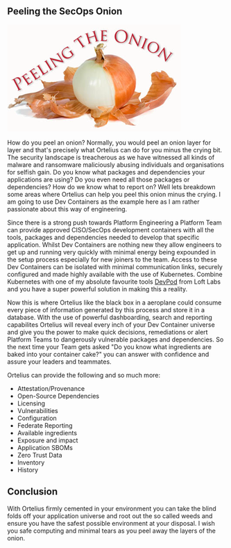 ## Peeling the SecOps Onion

![peeling-the-onion](images/peeling-the-onion.png)

How do you peel an onion? Normally, you would peel an onion layer for layer and that's precisely what Ortelius can do for you minus the crying bit. The security landscape is treacherous as we have witnessed all kinds of malware and ransomware maliciously abusing individuals and organisations for selfish gain. Do you know what packages and dependencies your applications are using? Do you even need all those packages or dependencies? How do we know what to report on? Well lets breakdown some areas where Ortelius can help you peel this onion minus the crying. I am going to use Dev Containers as the example here as I am rather passionate about this way of engineering.

Since there is a strong push towards Platform Engineering a Platform Team can provide approved CISO/SecOps development containers with all the tools, packages and dependencies needed to develop that specific application. Whilst Dev Containers are nothing new they allow engineers to get up and running very quickly with minimal energy being expounded in the setup process especially for new joiners to the team. Access to these Dev Containers can be isolated with minimal communication links, securely configured and made highly available with the use of Kubernetes. Combine Kubernetes with one of my absolute favourite tools [DevPod](https://devpod.sh/) from Loft Labs and you have a super powerful solution in making this a reality.

Now this is where Ortelius like the black box in a aeroplane could consume every piece of information generated by this process and store it in a database. With the use of powerful dashboarding, search and reporting capabilites Ortelius will reveal every inch of your Dev Container universe and give you the power to make quick decisions, remediations or alert Platform Teams to dangerously vulnerable packages and dependencies. So the next time your Team gets asked "Do you know what ingredients are baked into your container cake?" you can answer with confidence and assure your leaders and teammates.

Ortelius can provide the following and so much more:
- Attestation/Provenance
- Open-Source Dependencies
- Licensing
- Vulnerabilities
- Configuration
- Federate Reporting
- Available ingredients
- Exposure and impact
- Application SBOMs
- Zero Trust Data
- Inventory
- History


## Conclusion
With Ortelius firmly cemented in your environment you can take the blind folds off your application universe and root out the so called weeds and ensure you have the safest possible environment at your disposal. I wish you safe computing and minimal tears as you peel away the layers of the onion.